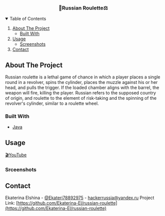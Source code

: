 
<!-- PROJECT LOGO -->
<p>
  <h3 align="center">🔫Russian Roulette⚖</h3>
</p>



<!-- TABLE OF CONTENTS -->
<details open="open">
  <summary>Table of Contents</summary>
  <ol>
    <li>
      <a href="#about-the-project">About The Project</a>
      <ul>
        <li><a href="#built-with">Built With</a></li>
      </ul>
    </li>
    <li>
      <a href="#usage">Usage</a>
      <ul>
        <li><a href="#srceenshots">Screenshots</a></li>
      </ul>
    </li>
    <li><a href="#contact">Contact</a></li>
  </ol>
</details>



<!-- ABOUT THE PROJECT -->
## About The Project

Russian roulette is a lethal game of chance in which a player places a single round in a revolver, spins the cylinder, places the muzzle against his or her head, and pulls the trigger. If the loaded chamber aligns with the barrel, the weapon will fire, killing the player.
Russian refers to the supposed country of origin, and roulette to the element of risk-taking and the spinning of the revolver's cylinder, similar to a roulette wheel.


### Built With

* [Java](https://www.java.com/)


<!-- USAGE EXAMPLES -->
## Usage

[🎬YouTube](https://www.youtube.com/watch?v=lZp1kMKyxPo&feature=youtu.be)

### Srceenshots


<!-- CONTACT -->
## Contact

Ekaterina Elshina - [@Ekateri78892975](https://twitter.com/Ekateri78892975) - hackerrussia@yandex.ru
Project Link: [https://github.com/Ekaterina-El/russian-roulette](https://github.com/Ekaterina-El/russian-roulette)


